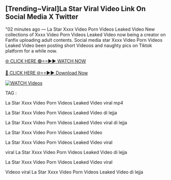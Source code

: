 ## [Trending~Viral]La Star Viral Video Link On Social Media X Twitter


"02 minutes ago —  La Star Xxxx Video Porn Videos Leaked Video New collections of   Xxxx Video Porn Videos Leaked Video now being a creator on Fanfix uploading adult contents. Social media star   Xxxx Video Porn Videos Leaked Video been posting short Videoos and naughty pics on Tiktok platform for a while now.


[🌐 CLICK HERE 🟢==►► WATCH NOW](https://ultra-bulletin.blogspot.com/p/ultra-bulletin-23.html)

[🔴 CLICK HERE 🌐==►► Download Now](https://ultra-bulletin.blogspot.com/p/ultra-bulletin-23.html)

[![WATCH Videos](https://i.imgur.com/dJHk4Zq.gif)](https://ultra-bulletin.blogspot.com/p/ultra-bulletin-23.html)


TAG :

La Star Xxxx Video Porn Videos Leaked Video viral mp4

La Star Xxxx Video Porn Videos Leaked Video di lejja

La Star Xxxx Video Porn Videos Leaked Video viral di lejja

La Star Xxxx Video Porn Videos Leaked Video

La Star Xxxx Video Porn Videos Leaked Video viral

viral La Star Xxxx Video Porn Videos Leaked Video di lejja

La Star Xxxx Video Porn Videos Leaked Video viral

Videoo viral La Star Xxxx Video Porn Videos Leaked Video di lejja
